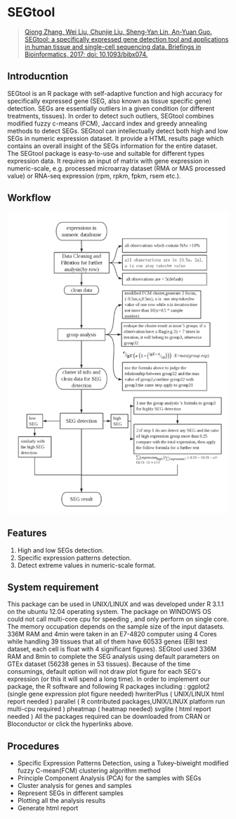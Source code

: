 # SEGtool

> [Qiong Zhang, Wei Liu, Chunjie Liu, Sheng-Yan Lin, An-Yuan Guo. SEGtool: a specifically expressed gene detection tool and applications in human tissue and single-cell sequencing data. Briefings in Bioinformatics, 2017; doi: 10.1093/bibx074.](https://academic.oup.com/bib/article/doi/10.1093/bib/bbx074/3933283/SEGtool-a-specifically-expressed-gene-detection)

## Introducntion

SEGtool is an R package with self-adaptive function and high accuracy for specifically expressed gene (SEG, also known as tissue specific gene) detection. SEGs are essentially outliers in a given condition (or different treatments, tissues). In order to detect such outliers, SEGtool combines modified fuzzy c-means (FCM), Jaccard index and greedy annealing methods to detect SEGs. SEGtool can intellectually detect both high and low SEGs in numeric expression dataset. It provide a HTML results page which contains an overall insight of the SEGs information for the entire dataset. The SEGtool package is easy-to-use and suitable for different types expression data. It requires an input of matrix with gene expression in numeric-scale, e.g. processed microarray dataset (RMA or MAS processed value) or RNA-seq expression (rpm, rpkm, fpkm, rsem etc.).

## Workflow

![workflow](www/img/SEGtool.png)

## Features

1. High and low SEGs detection.
2. Specific expression patterns detection.
3. Detect extreme values in numeric-scale format.

## System requirement

This package can be used in UNIX/LINUX and was developed under R 3.1.1 on the ubuntu 12.04 operating system. The package on WINDOWS OS could not call multi-core cpu for speeding , and only perform on single core. The memory occupation depends on the sample size of the input datasets. 336M RAM and 4min were taken in an E7-4820 computer using 4 Cores while handling 39 tissues that all of them have 60533 genes (EBI test dataset, each cell is float with 4 significant figures). SEGtool used 336M RAM and 8min to complete the SEG analysis using default parameters on GTEx dataset (56238 genes in 53 tissues). Because of the time consumings, default option will not draw plot figure for each SEG's expression (or this it will spend a long time). In order to implement our package, the R software and following R packages including : ggplot2 (single gene expression plot figure needed) hwriterPlus ( UNIX/LINUX html report needed ) parallel ( R contributed packages,UNIX/LINUX platform run multi-cpu required ) pheatmap ( heatmap needed) svglite ( html report needed ) All the packages required can be downloaded from CRAN or BIoconductor or click the hyperlinks above.

## Procedures

- Specific Expression Patterns Detection, using a Tukey-biweight modified fuzzy C-mean(FCM) clustering algorithm method
- Principle Component Analysis (PCA) for the samples with SEGs
- Cluster analysis for genes and samples
- Represent SEGs in different samples
- Plotting all the analysis results
- Generate html report
